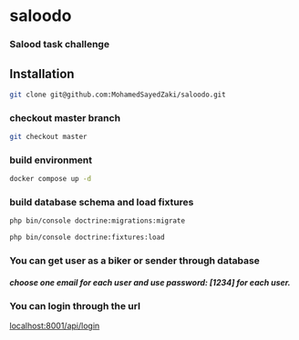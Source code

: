 # saloodo
### Salood task challenge 

## Installation

```bash
git clone git@github.com:MohamedSayedZaki/saloodo.git
```

### checkout master branch
```bash
git checkout master 
```

### build environment

```bash
docker compose up -d
```

### build database schema and load fixtures

```bash
php bin/console doctrine:migrations:migrate
```

```bash
php bin/console doctrine:fixtures:load
```

### You can get user as a biker or sender through database 
##### choose one email for each user and use password: [1234] for each user.


###
###


### You can login through the url 
[localhost:8001/api/login](http://localhost:8001/api/login)
